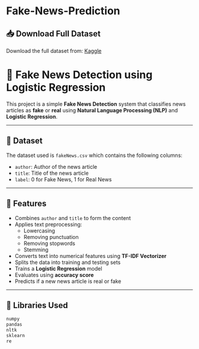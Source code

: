 # Fake-News-Prediction
## 📥 Download Full Dataset
Download the full dataset from:
[Kaggle](https://www.kaggle.com/datasets/clmentbisaillon/fake-and-real-news-dataset)
# 📰 Fake News Detection using Logistic Regression

This project is a simple **Fake News Detection** system that classifies news articles as **fake** or **real** using **Natural Language Processing (NLP)** and **Logistic Regression**.

---

## 📁 Dataset

The dataset used is `fakeNews.csv` which contains the following columns:

- `author`: Author of the news article
- `title`: Title of the news article
- `label`: 0 for Fake News, 1 for Real News

---

## 📌 Features

- Combines `author` and `title` to form the content
- Applies text preprocessing:
  - Lowercasing
  - Removing punctuation
  - Removing stopwords
  - Stemming
- Converts text into numerical features using **TF-IDF Vectorizer**
- Splits the data into training and testing sets
- Trains a **Logistic Regression** model
- Evaluates using **accuracy score**
- Predicts if a new news article is real or fake

---

## 🔧 Libraries Used

```bash
numpy
pandas
nltk
sklearn
re
